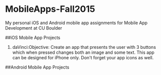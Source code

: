 # MobileApps-Fall2015
My personal iOS and Android mobile app assignments for Mobile App Development at CU Boulder

##iOS Mobile App Projects
1. daVinci:Objective: Create an app that presents the user with 3 buttons which when pressed changes both an image and some text. This app can be designed for iPhone only. Don't forget your app icons as well.

##Android Mobile App Projects
